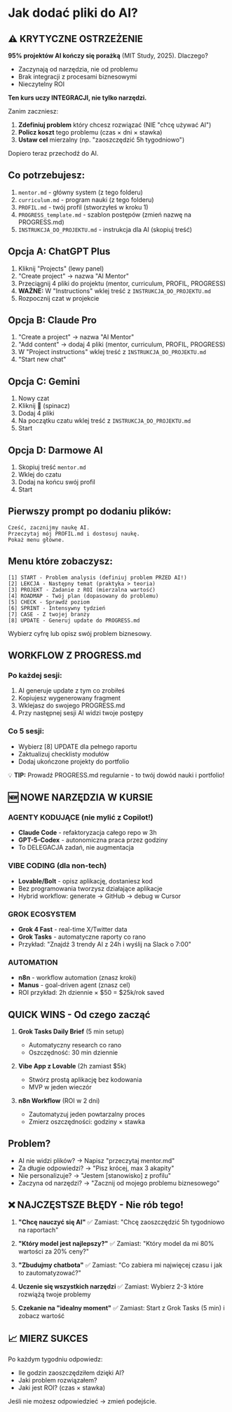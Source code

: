 # Jak dodać pliki do AI?

## ⚠️ KRYTYCZNE OSTRZEŻENIE

**95% projektów AI kończy się porażką** (MIT Study, 2025). Dlaczego?
- Zaczynają od narzędzia, nie od problemu
- Brak integracji z procesami biznesowymi
- Nieczytelny ROI

**Ten kurs uczy INTEGRACJI, nie tylko narzędzi.**

Zanim zaczniesz:
1. **Zdefiniuj problem** który chcesz rozwiązać (NIE "chcę używać AI")
2. **Policz koszt** tego problemu (czas × dni × stawka)
3. **Ustaw cel** mierzalny (np. "zaoszczędzić 5h tygodniowo")

Dopiero teraz przechodź do AI.

## Co potrzebujesz:
1. `mentor.md` - główny system (z tego folderu)
2. `curriculum.md` - program nauki (z tego folderu)
3. `PROFIL.md` - twój profil (stworzyłeś w kroku 1)
4. `PROGRESS_template.md` - szablon postępów (zmień nazwę na PROGRESS.md)
5. `INSTRUKCJA_DO_PROJEKTU.md` - instrukcja dla AI (skopiuj treść)

## Opcja A: ChatGPT Plus
1. Kliknij "Projects" (lewy panel)
2. "Create project" → nazwa "AI Mentor"
3. Przeciągnij 4 pliki do projektu (mentor, curriculum, PROFIL, PROGRESS)
4. **WAŻNE:** W "Instructions" wklej treść z `INSTRUKCJA_DO_PROJEKTU.md`
5. Rozpocznij czat w projekcie

## Opcja B: Claude Pro
1. "Create a project" → nazwa "AI Mentor"
2. "Add content" → dodaj 4 pliki (mentor, curriculum, PROFIL, PROGRESS)
3. W "Project instructions" wklej treść z `INSTRUKCJA_DO_PROJEKTU.md`
4. "Start new chat"

## Opcja C: Gemini
1. Nowy czat
2. Kliknij 📎 (spinacz)
3. Dodaj 4 pliki
4. Na początku czatu wklej treść z `INSTRUKCJA_DO_PROJEKTU.md`
5. Start

## Opcja D: Darmowe AI
1. Skopiuj treść `mentor.md`
2. Wklej do czatu
3. Dodaj na końcu swój profil
4. Start

## Pierwszy prompt po dodaniu plików:
```
Cześć, zacznijmy naukę AI. 
Przeczytaj mój PROFIL.md i dostosuj naukę.
Pokaż menu główne.
```

## Menu które zobaczysz:
```
[1] START - Problem analysis (definiuj problem PRZED AI!)
[2] LEKCJA - Następny temat (praktyka > teoria)  
[3] PROJEKT - Zadanie z ROI (mierzalna wartość)
[4] ROADMAP - Twój plan (dopasowany do problemu)
[5] CHECK - Sprawdź poziom
[6] SPRINT - Intensywny tydzień
[7] CASE - Z twojej branży
[8] UPDATE - Generuj update do PROGRESS.md
```

Wybierz cyfrę lub opisz swój problem biznesowy.

## WORKFLOW Z PROGRESS.md

### Po każdej sesji:
1. AI generuje update z tym co zrobiłeś
2. Kopiujesz wygenerowany fragment
3. Wklejasz do swojego PROGRESS.md
4. Przy następnej sesji AI widzi twoje postępy

### Co 5 sesji:
- Wybierz [8] UPDATE dla pełnego raportu
- Zaktualizuj checklisty modułów
- Dodaj ukończone projekty do portfolio

💡 **TIP:** Prowadź PROGRESS.md regularnie - to twój dowód nauki i portfolio!

## 🆕 NOWE NARZĘDZIA W KURSIE

### AGENTY KODUJĄCE (nie mylić z Copilot!)
- **Claude Code** - refaktoryzacja całego repo w 3h
- **GPT-5-Codex** - autonomiczna praca przez godziny
- To DELEGACJA zadań, nie augmentacja

### VIBE CODING (dla non-tech)
- **Lovable/Bolt** - opisz aplikację, dostaniesz kod
- Bez programowania tworzysz działające aplikacje
- Hybrid workflow: generate → GitHub → debug w Cursor

### GROK ECOSYSTEM
- **Grok 4 Fast** - real-time X/Twitter data
- **Grok Tasks** - automatyczne raporty co rano
- Przykład: "Znajdź 3 trendy AI z 24h i wyślij na Slack o 7:00"

### AUTOMATION
- **n8n** - workflow automation (znasz kroki)
- **Manus** - goal-driven agent (znasz cel)
- ROI przykład: 2h dziennie × $50 = $25k/rok saved

## QUICK WINS - Od czego zacząć

1. **Grok Tasks Daily Brief** (5 min setup)
   - Automatyczny research co rano
   - Oszczędność: 30 min dziennie

2. **Vibe App z Lovable** (2h zamiast $5k)
   - Stwórz prostą aplikację bez kodowania
   - MVP w jeden wieczór

3. **n8n Workflow** (ROI w 2 dni)
   - Zautomatyzuj jeden powtarzalny proces
   - Zmierz oszczędności: godziny × stawka

## Problem?
- AI nie widzi plików? → Napisz "przeczytaj mentor.md"
- Za długie odpowiedzi? → "Pisz krócej, max 3 akapity"
- Nie personalizuje? → "Jestem [stanowisko] z profilu"
- Zaczyna od narzędzi? → "Zacznij od mojego problemu biznesowego"

## ❌ NAJCZĘSTSZE BŁĘDY - Nie rób tego!

1. **"Chcę nauczyć się AI"** 
   ✅ Zamiast: "Chcę zaoszczędzić 5h tygodniowo na raportach"

2. **"Który model jest najlepszy?"**
   ✅ Zamiast: "Który model da mi 80% wartości za 20% ceny?"

3. **"Zbudujmy chatbota"**
   ✅ Zamiast: "Co zabiera mi najwięcej czasu i jak to zautomatyzować?"

4. **Uczenie się wszystkich narzędzi**
   ✅ Zamiast: Wybierz 2-3 które rozwiążą twoje problemy

5. **Czekanie na "idealny moment"**
   ✅ Zamiast: Start z Grok Tasks (5 min) i zobacz wartość

## 📈 MIERZ SUKCES

Po każdym tygodniu odpowiedz:
- Ile godzin zaoszczędziłem dzięki AI?
- Jaki problem rozwiązałem?  
- Jaki jest ROI? (czas × stawka)

Jeśli nie możesz odpowiedzieć → zmień podejście.